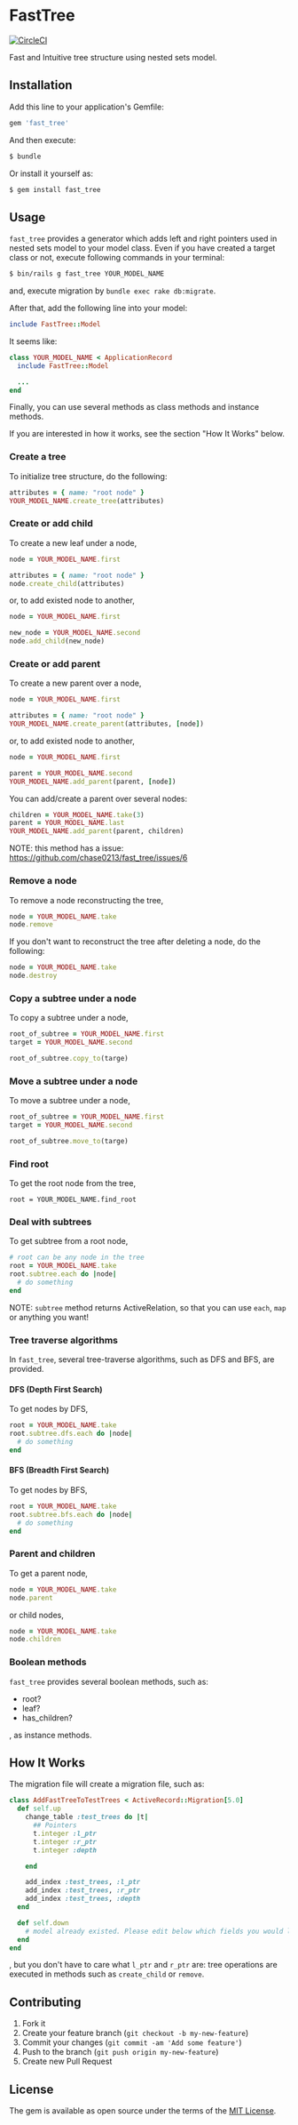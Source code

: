 # FastTree

[![CircleCI](https://circleci.com/gh/chase0213/fast_tree/tree/master.svg?style=svg)](https://circleci.com/gh/chase0213/fast_tree/tree/master)

Fast and Intuitive tree structure using nested sets model.

## Installation
Add this line to your application's Gemfile:

```ruby
gem 'fast_tree'
```

And then execute:
```bash
$ bundle
```

Or install it yourself as:
```bash
$ gem install fast_tree
```

## Usage

`fast_tree` provides a generator which adds left and right pointers used in nested sets model to your model class.
Even if you have created a target class or not, execute following commands in your terminal:

```bash
$ bin/rails g fast_tree YOUR_MODEL_NAME
```

and, execute migration by `bundle exec rake db:migrate`.

After that, add the following line into your model:

```ruby
include FastTree::Model
```

It seems like:

```ruby
class YOUR_MODEL_NAME < ApplicationRecord
  include FastTree::Model

  ...
end
```

Finally, you can use several methods as class methods and instance methods.

If you are interested in how it works, see the section "How It Works" below.

### Create a tree

To initialize tree structure, do the following:

```ruby
attributes = { name: "root node" }
YOUR_MODEL_NAME.create_tree(attributes)
```

### Create or add child

To create a new leaf under a node,

```ruby
node = YOUR_MODEL_NAME.first

attributes = { name: "root node" }
node.create_child(attributes)
```

or, to add existed node to another,

```ruby
node = YOUR_MODEL_NAME.first

new_node = YOUR_MODEL_NAME.second
node.add_child(new_node)
```

### Create or add parent

To create a new parent over a node,

```ruby
node = YOUR_MODEL_NAME.first

attributes = { name: "root node" }
YOUR_MODEL_NAME.create_parent(attributes, [node])
```

or, to add existed node to another,

```ruby
node = YOUR_MODEL_NAME.first

parent = YOUR_MODEL_NAME.second
YOUR_MODEL_NAME.add_parent(parent, [node])
```

You can add/create a parent over several nodes:

```ruby
children = YOUR_MODEL_NAME.take(3)
parent = YOUR_MODEL_NAME.last
YOUR_MODEL_NAME.add_parent(parent, children)
```

NOTE: this method has a issue: https://github.com/chase0213/fast_tree/issues/6

### Remove a node

To remove a node reconstructing the tree,

```ruby
node = YOUR_MODEL_NAME.take
node.remove
```

If you don't want to reconstruct the tree after deleting a node, do the following:

```ruby
node = YOUR_MODEL_NAME.take
node.destroy
```

### Copy a subtree under a node

To copy a subtree under a node,

```ruby
root_of_subtree = YOUR_MODEL_NAME.first
target = YOUR_MODEL_NAME.second

root_of_subtree.copy_to(targe)
```

### Move a subtree under a node

To move a subtree under a node,

```ruby
root_of_subtree = YOUR_MODEL_NAME.first
target = YOUR_MODEL_NAME.second

root_of_subtree.move_to(targe)
```

### Find root

To get the root node from the tree,

```
root = YOUR_MODEL_NAME.find_root
```

### Deal with subtrees

To get subtree from a root node,

```ruby
# root can be any node in the tree
root = YOUR_MODEL_NAME.take
root.subtree.each do |node|
  # do something
end
```

NOTE: `subtree` method returns ActiveRelation, so that you can use `each`, `map` or anything you want!

### Tree traverse algorithms

In `fast_tree`, several tree-traverse algorithms, such as DFS and BFS, are provided.

#### DFS (Depth First Search)

To get nodes by DFS,

```ruby
root = YOUR_MODEL_NAME.take
root.subtree.dfs.each do |node|
  # do something
end
```

#### BFS (Breadth First Search)

To get nodes by BFS,

```ruby
root = YOUR_MODEL_NAME.take
root.subtree.bfs.each do |node|
  # do something
end
```

### Parent and children

To get a parent node,

```ruby
node = YOUR_MODEL_NAME.take
node.parent
```

or child nodes,

```ruby
node = YOUR_MODEL_NAME.take
node.children
```


### Boolean methods

`fast_tree` provides several boolean methods, such as:

- root?
- leaf?
- has_children?

, as instance methods.

## How It Works
The migration file will create a migration file, such as:

```ruby
class AddFastTreeToTestTrees < ActiveRecord::Migration[5.0]
  def self.up
    change_table :test_trees do |t|
      ## Pointers
      t.integer :l_ptr
      t.integer :r_ptr
      t.integer :depth

    end

    add_index :test_trees, :l_ptr
    add_index :test_trees, :r_ptr
    add_index :test_trees, :depth
  end

  def self.down
    # model already existed. Please edit below which fields you would like to remove in this migration.
  end
end
```

, but you don't have to care what `l_ptr` and `r_ptr` are:
tree operations are executed in methods such as `create_child` or `remove`.


## Contributing

1. Fork it
2. Create your feature branch (`git checkout -b my-new-feature`)
3. Commit your changes (`git commit -am 'Add some feature'`)
4. Push to the branch (`git push origin my-new-feature`)
5. Create new Pull Request

## License
The gem is available as open source under the terms of the [MIT License](http://opensource.org/licenses/MIT).
